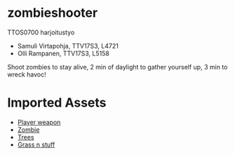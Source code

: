 # zombieshooter
TTOS0700 harjoitustyo

- Samuli Virtapohja, TTV17S3, L4721
- Olli Rampanen, TTV17S3, L5158

Shoot zombies to stay alive, 2 min of daylight to gather yourself up, 3 min to wreck havoc!

# Imported Assets

- [Player weapon](https://assetstore.unity.com/packages/3d/props/guns/3d-model-of-ak-74m-58358)
- [Zombie](https://assetstore.unity.com/packages/3d/characters/humanoids/modern-zombie-free-58134)
- [Trees](https://assetstore.unity.com/packages/3d/vegetation/trees/realistic-tree-9-rainbow-tree-54622)
- [Grass n stuff](https://assetstore.unity.com/packages/3d/vegetation/trees/cherry-tree-88129)